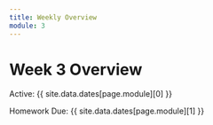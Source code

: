```yaml
---
title: Weekly Overview
module: 3
---
```


# Week 3 Overview <br />

Active: {{ site.data.dates[page.module][0] }}

Homework Due: {{ site.data.dates[page.module][1] }}
